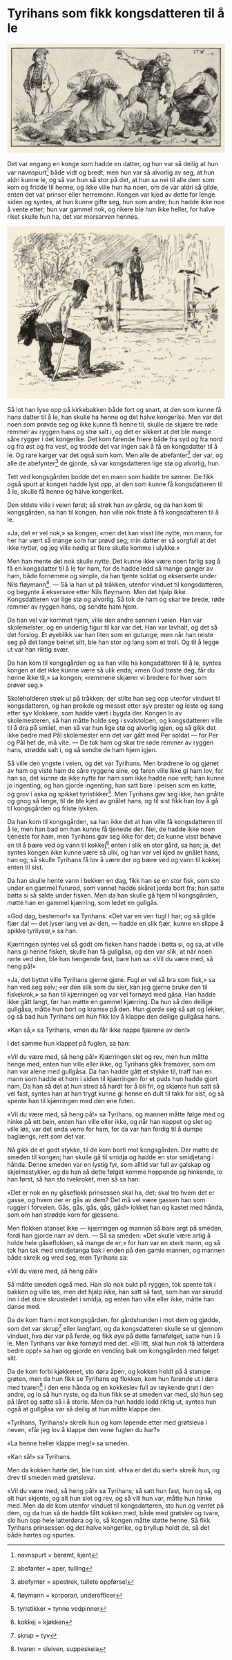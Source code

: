 # Tyrihans som fikk kongsdatteren til å le

![Illustrasjon](./thsfktal1.png)

Det var engang en konge som hadde en datter, og hun var så deilig at hun var navnspurt[^1] både vidt og bredt; men hun var så alvorlig av seg, at hun aldri kunne le, og så var hun så stor på det, at hun sa nei til alle dem som kom og fridde til henne, og ikke ville hun ha noen, om de var aldri så gilde, enten det var prinser eller herremenn. Kongen var kjed av dette for lenge siden og syntes, at hun kunne gifte seg, hun som andre; hun hadde ikke noe å vente etter; hun var gammel nok, og rikere ble hun ikke heller, for halve riket skulle hun ha, det var morsarven hennes.

![Scene utendørs](./thsfktal2.png)

Så lot han lyse opp på kirkebakken både fort og snart, at den som kunne få hans datter til å le, han skulle ha henne og det halve kongerike. Men var det noen som prøvde seg og ikke kunne få henne til, skulle de skjære tre røde remmer av ryggen hans og strø salt i, og det er sikkert at det ble mange såre rygger i det kongerike. Det kom farende friere både fra syd og fra nord og fra øst og fra vest, og trodde det var ingen sak å få en kongsdatter til å le. Og rare karger var det også som kom. Men alle de abefanter[^2] der var, og alle de abefynter[^3] de gjorde, så var kongsdatteren lige stø og alvorlig, hun.

Tett ved kongsgården bodde det en mann som hadde tre sønner. De fikk også spurt at kongen hadde lyst opp, at den som kunne få kongsdatteren til å le, skulle få henne og halve kongeriket.

Den eldste ville i veien først; så strøk han av gårde, og da han kom til kongsgården, sa han til kongen, han ville nok friste å få kongsdatteren til å le.

«Ja, det er vel nok,» sa kongen, «men det kan visst lite nytte, min mann, for her har vært så mange som har prøvd seg; min datter er så sorgfull at det ikke nytter, og jeg ville nødig at flere skulle komme i ulykke.»

Men han mente det nok skulle nytte. Det kunne ikke være noen farlig sag å få en kongsdatter til å le for ham, for de hadde ledd så mange ganger av ham, både fornemme og simple, da han tjente soldat og ekserserte under Nils fløymann[^4]. — Så la han ut på tråkken, utenfor vinduet til kongsdatteren, og begynte å eksersere etter Nils fløymann. Men det hjalp ikke. Kongsdatteren var lige stø og alvorlig. Så tok de ham og skar tre brede, røde remmer av ryggen hans, og sendte ham hjem.

Da han vel var kommet hjem, ville den andre sønnen i veien. Han var skolemelster, og en underlig figur til kar var det. Han var lavhalt, og det så det forslog. Et øyeblikk var han liten som en gutunge, men når han reiste seg på det lange beinet sitt, ble han stor og lang som et troll. Og til å legge ut var han riktig svær.

Da han kom til kongsgården og sa han ville ha kongsdatteren til å le, syntes kongen at det ikke kunne være så ulik enda; «men Gud trøste deg, får du henne ikke til,» sa kongen; «remmene skjærer vi bredere for hver som prøver seg.»

Skoleholderen strøk ut på tråkken; der stilte han seg opp utenfor vinduet til kongsdatteren, og han preikde og messet etter syv prester og leste og sang etter syv klokkere, som hadde vært i bygda der. Kongen lo av skolemesteren, så han måtte holde seg i svalstolpen, og kongsdatteren ville til å dra på smilet, men så var hun lige stø og alvorlig igjen, og så gikk det ikke bedre med Pål skolemester enn det var gått med Per soldat — for Per og Pål het de, må vite. — De tok ham og skar tre røde remmer av ryggen hans, strødde salt i, og så sendte de ham hjem igjen.

Så ville den yngste i veien, og det var Tyrihans. Men brødrene lo og gjønet av ham og viste ham de såre ryggene sine, og faren ville ikke gi ham lov, for han sa, det kunne da ikke nytte for ham som ikke hadde noe vett; han kunne jo ingenting, og han gjorde ingenting, han satt bare i peisen som en katte, og grov i aska og spikket tyristikker[^5]. Men Tyrihans gav seg ikke, han gnålte og gnog så lenge, til de ble kjed av gnålet hans, og til sist fikk han lov å gå til kongsgården og friste lykken.

Da han kom til kongsgården, sa han ikke det at han ville få kongsdatteren til å le, men han bad om han kunne få tjeneste der. Nei, de hadde ikke noen tjeneste for ham, men Tyrihans gav seg ikke for det; de kunne visst behøve en til å bære ved og vann til kokkej[^6] enten i slik en stor gård, sa han; ja, det syntes kongen ikke kunne være så ulik, og han var vel kjed av gnålet hans, han og; så skulle Tyrihans få lov å være der og bære ved og vann til kokkej enten til sist.

Da han skulle hente vann i bekken en dag, fikk han se en stor fisk, som sto under en gammel fururod, som vannet hadde skåret jorda bort fra; han satte bøtta si så sakte under fisken. Men da han skulle gå hjem til kongsgården, møtte han en gammel kjærring, som ledet en gullgås.

«God dag, bestemor!» sa Tyrihans. «Det var en ven fugl I har; og så gilde fjær da! — det lyser lang vei av den, — hadde en slik fjær, kunne en slippe å spikke tyrilyser,» sa han.

Kjærringen syntes vel så godt om fisken hans hadde i bøtta si, og sa, at ville hans gi henne fisken, skulle han få gullgåsa, og den var slik, at når noen rørte ved den, ble han hengende fast, bare han sa: «Vil du være med, så heng på!»

«Ja, det byttet ville Tyrihans gjerne gjøre. Fugl er vel så bra som fisk,» sa han ved seg selv; «er den slik som du sier, kan jeg gjerne bruke den til fiskekrok,» sa han til kjærringen og var vel fornøyd med gåsa. Han hadde ikke gått langt, før han møtte en gammel kjærring. Da hun så den deilige gullgåsa, måtte hun bort og kramse på den. Hun gjorde seg så søt og lekker, og så bad hun Tyrihans om hun fikk lov å klappe den deilige gullgåsa hans.

«Kan så,» sa Tyrihans, «men du får ikke nappe fjærene av den!»

I det samme hun klappet på fuglen, sa han:

«Vil du være med, så heng på!» Kjærringen slet og rev, men hun måtte henge med, enten hun ville eller ikke, og Tyrihans gikk framover, som om han var alene med gullgåsa. Da han hadde gått et stykke til, traff han en mann som hadde et horn i siden til kjærringen for et puds hun hadde gjort ham. Da han så det at hun stred så hardt for å bli fri, og skjønte hun satt så vel fast, syntes han at han trygt kunne gi henne en dult til takk for sist, og så spente han til kjærringen med den ene foten.

«Vil du være med, så heng på!» sa Tyrihans, og mannen måtte følge med og hinke på ett bein, enten han ville eller ikke, og når han nappet og slet og ville løs, var det enda verre for ham, for da var han ferdig til å dumpe baglængs, rett som det var.

Nå gikk de et godt stykke, til de kom borti mot kongsgården. Der møtte de smeden til kongen; han skulle gå til smidja og hadde en stor smidjetang i hånda. Denne smeden var en lystig fyr, som alltid var full av galskap og skjelmsstykker, og da han så dette følget komme hoppende og hinkende, lo han først, så han sto tvekroket, men så sa han:

«Det er nok en ny gåseflokk prinsessen skal ha, det; skal tro hvem det er gasse, og hvem der er gås av dem? Det må vel være gassen han som rugger i forveien. Gås, gås, gås, gås, gås!» lokket han og kastet med hånda, som om han strødde korn for gjessene.

Men flokken stanset ikke — kjærringen og mannen så bare argt på smeden, fordi han gjorde narr av dem. — Så sa smeden: «Det skulle være artig å holde hele gåseflokken, så mange de er;» for han var en sterk mann, og så tok han tak med smidjetanga bak i enden på den gamle mannen, og mannen både skreik og vred seg, men Tyrihans sa:

«Vil du være med, så heng på!»

Så måtte smeden også med. Han slo nok bukt på ryggen, tok spente tak i bakken og ville løs, men det hjalp ikke, han satt så fast, som han var skrudd inn i det store skrustedet i smidja, og enten han ville eller ikke, måtte han danse med.

Da de kom fram i mot kongsgården, for gårdshunden i mot dem og gjødde, som det var skrup[^7] eller langfant, og da kongsdatteren skulle se ut gjennom vinduet, hva der var på ferde, og fikk øye på dette fantefølget, satte hun i å le. Men Tyrihans var ikke fornøyd med det. «Bi litt, skal hun nok få latterdøra bedre opp!» sa han og gjorde en vending bak om kongsgården med følget sitt.

Da de kom forbi kjøkkenet, sto døra åpen, og kokken holdt på å stampe grøten, men da hun fikk se Tyrihans og flokken, kom hun farende ut i døra med tvaren[^8] i den ene hånda og en kokkeslev full av røykende grøt i den andre, og lo så hun ryste, og da hun fikk se at smeden var med, slo hun seg på låret og satte så i å storle. Men da hun hadde ledd riktig ut, syntes hun også at gullgåsa var så deilig at hun måtte klappe den.

«Tyrihans, Tyrihans!» skreik hun og kom løpende etter med grøtsleva i neven, «får jeg lov å klappe den vene fuglen du har?»

«La henne heller klappe meg!» sa smeden.

«Kan så!» sa Tyrihans.

Men da kokken hørte det, ble hun sint. «Hva er det du sier!» skreik hun, og drev til smeden med grøtsleva.

«Vil du være med, så heng på!» sa Tyrihans; så satt hun fast, hun og så, og alt hun skjente, og alt hun slet og rev, og så vill hun var, måtte hun hinke med. Men da de kom utenfor vinduet til kongsdatteren, sto hun og ventet på dem, og da hun så de hadde fått kokken med, både med grøtslev og tvare, slo hun opp hele latterdøra og lo, så kongen måtte støtte henne. Så fikk Tyrihans prinsessen og det halve kongerike, og bryllup holdt de, så det både hørtes og spurtes.

[^1]: navnspurt = berømt, kjent

[^2]: abefanter = aper, tulling

[^3]: abefynter = apestrek, tullete oppførsel

[^4]: fløymann = korporaл, underofficer

[^5]: tyristikker = tynne vedpinner

[^6]: kokkej = kjøkken

[^7]: skrup = tyv

[^8]: tvaren = sleiven, suppeskeia

